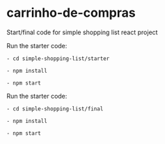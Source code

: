 # carrinho-de-compras
Start/final code for simple shopping list react project


Run the starter code:

```
- cd simple-shopping-list/starter

- npm install

- npm start
```

Run the starter code:

```
- cd simple-shopping-list/final

- npm install

- npm start
```

